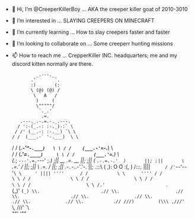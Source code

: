 - 👋 Hi, I’m @CreeperKillerBoy ... AKA the creeper killer goat of 2010-3010
- 👀 I’m interested in ... SLAYING CREEPERS ON MINECRAFT
- 🌱 I’m currently learning ... How to slay creepers faster and faster 
- 💞️ I’m looking to collaborate on ... Some creeperr hunting missions
- 📫 How to reach me ... CrepperKiller INC. headquarters; me and my  discord kitten normally are there.

               _.---._
             .'       `.
             :)       (:
             \ (@) (@) /
              \   A   /
               )     (
               \"""""/
                `._.'
                 .=.
         .---._.-.=.-._.---.
        / ':-(_.-: :-._)-:` \
       / /' (__.-: :-.__) `\ \
      / /  (___.-` '-.___)  \ \
     / /   (___.-'^`-.___)   \ \
    / /    (___.-'=`-.___)    \ \
   / /     (____.'=`.____)     \ \
  / /       (___.'=`.___)       \ \
 (_.;       `---'.=.`---'       ;._)
 ;||        __  _.=._  __        ||;
 ;||       (  `.-.=.-.'  )       ||;
 ;||       \    `.=.'    /       ||;
 ;||        \    .=.    /        ||;
 ;||       .-`.`-._.-'.'-.       ||;
.:::\      ( ,): O O :(, )      /:::.
|||| `     / /'`--'--'`\ \     ' ||||
''''      / /           \ \      ''''
         / /             \ \
        / /               \ \
       / /                 \ \
      / /                   \ \
     / /                     \ \
    /.'                       `.\
   (_)'                       `(_)
    \\.                       .//
     \\.                     .//
      \\.                   .//
       \\.                 .//
        \\.               .//
         \\.             .//
          \\.           .//
          ///)         (\\\
        ,///'           `\\\,
       ///'               `\\\
      ""'                   '""
